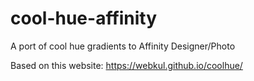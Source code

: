 # cool-hue-affinity
A port of cool hue gradients to Affinity Designer/Photo

Based on this website: https://webkul.github.io/coolhue/
